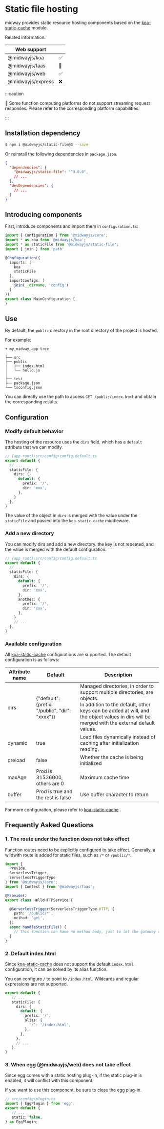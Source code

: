 # Static file hosting

midway provides static resource hosting components based on the [koa-static-cache](https://github.com/koajs/static-cache) module.

Related information:

| Web support |      |
| ----------------- | ---- |
| @midwayjs/koa | ✅ |
| @midwayjs/faas | 💬 |
| @midwayjs/web | ✅ |
| @midwayjs/express | ❌ |

:::caution

💬 Some function computing platforms do not support streaming request responses. Please refer to the corresponding platform capabilities.

:::

## Installation dependency

```bash
$ npm i @midwayjs/static-file@3 --save
```

Or reinstall the following dependencies in `package.json`.

```json
{
  "dependencies": {
    "@midwayjs/static-file": "^3.0.0",
    // ...
  },
  "devDependencies": {
    // ...
  }
}
```



## Introducing components


First, introduce components and import them in `configuration.ts`:

```typescript
import { Configuration } from '@midwayjs/core';
import * as koa from '@midwayjs/koa';
import * as staticFile from '@midwayjs/static-file';
import { join } from 'path'

@Configuration({
  imports: [
    koa
    staticFile
  ],
  importConfigs: [
    join(__dirname, 'config')
  ]
})
export class MainConfiguration {
}
```



## Use

By default, the `public` directory in the root directory of the project is hosted.

For example:

```
➜ my_midway_app tree
.
├── src
├── public
|   ├── index.html
│   └── hello.js
│
├── test
├── package.json
└── tsconfig.json
```

You can directly use the path to access `GET /public/index.html` and obtain the corresponding results.



## Configuration

### Modify default behavior

The hosting of the resource uses the `dirs` field, which has a `default` attribute that we can modify.

```typescript
// {app_root}/src/config/config.default.ts
export default {
  // ...
  staticFile: {
    dirs: {
      default: {
        prefix: '/',
        dir: 'xxx',
      },
    }
  },
}
```

The value of the object in `dirs` is merged with the value under the `staticFile` and passed into the `koa-static-cache` middleware.

### Add a new directory

You can modify dirs and add a new directory. the key is not repeated, and the value is merged with the default configuration.

```typescript
// {app_root}/src/config/config.default.ts
export default {
  // ...
  staticFile: {
    dirs: {
      default: {
        prefix: '/',
        dir: 'xxx',
      },
      another: {
        prefix: '/',
        dir: 'xxx',
      },
    }
    // ...
  },
}
```



### Available configuration

All [koa-static-cache](https://github.com/koajs/static-cache) configurations are supported. The default configuration is as follows:

| Attribute name | Default | Description |
| ------- | ----------------------------------------------- | ------------------------------------------------------------ |
| dirs | {"default": {prefix: "/public", "dir": "xxxx"}} | Managed directories, in order to support multiple directories, are objects. <br />In addition to the default, other keys can be added at will, and the object values in dirs will be merged with the external default values. |
| dynamic | true | Load files dynamically instead of caching after initialization reading. |
| preload | false | Whether the cache is being initialized |
| maxAge | Prod is 31536000, others are 0 | Maximum cache time |
| buffer | Prod is true and the rest is false | Use buffer character to return |

For more configuration, please refer to [koa-static-cache](https://github.com/koajs/static-cache) .



## Frequently Asked Questions

### 1. The route under the function does not take effect

Function routes need to be explicitly configured to take effect. Generally, a wildwith route is added for static files, such as `/*` or `/public/*`.

```typescript
import {
  Provide,
  ServerlessTrigger,
  ServerlessTriggerType
} from '@midwayjs/core';
import { Context } from '@midwayjs/faas';

@Provide()
export class HelloHTTPService {

  @ServerlessTrigger(ServerlessTriggerType.HTTP, {
    path: '/public/*',
    method: 'get',
  })
  async handleStaticFile() {
    // This function can have no method body, just to let the gateway register an additional route
  }
}

```



### 2. Default index.html

Since [koa-static-cache](https://github.com/koajs/static-cache) does not support the default `index.html` configuration, it can be solved by its alias function.

You can configure `/` to point to `/index.html`. Wildcards and regular expressions are not supported.

```typescript
export default {
   // ...
   staticFile: {
     dirs: {
       default: {
         prefix: '/',
         alias: {
           '/': '/index.html',
         },
       },
     },
     // ...
   },
}
````



### 3. When egg (@midwayjs/web) does not take effect

Since egg comes with a static hosting plug-in, if the static plug-in is enabled, it will conflict with this component.

If you want to use this component, be sure to close the egg plug-in.

```typescript
// src/config/plugin.ts
import { EggPlugin } from 'egg';
export default {
   // ...
   static: false,
} as EggPlugin;
```
